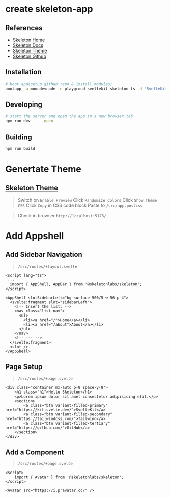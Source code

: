 # create skeleton-app

## References

- [Skeleton Home](https://www.skeleton.dev/)
- [Skeleton Docs](https://www.skeleton.dev/docs/introduction)
- [Skeleton Theme](https://www.skeleton.dev/docs/generator)
- [Skeleton Github](https://github.com/skeletonlabs/skeleton)


## Installation

```bash
# boot app(setup github repo & install modules)
bootapp -u moondevnode -n playgroud-sveltekit-skeleton-ts -d "SvelteKit with Skeleton UI" -t sveltekit-skeleton-ts
```


## Developing

```bash
# start the server and open the app in a new browser tab
npm run dev -- --open
```


## Building

```sh
npm run build
```


# Genertate Theme

## [Skeleton Theme](https://www.skeleton.dev/docs/generator)

> Switch on `Enable Preview`
> Click `Randomize Colors`
> Click `Show Theme CSS`
> Click `Copy` in CSS code block
> Paste to `/src/app.postcss`

> Check in browser `http://localhost:5173/`


# Add Appshell

## Add Sidebar Navigation
> `/src/routes/+layout.svelte`

```svelte
<script lang="ts">
 ...
  import { AppShell, AppBar } from '@skeletonlabs/skeleton';
</script>

<AppShell slotSidebarLeft="bg-surface-500/5 w-56 p-4">
  <svelte:fragment slot="sidebarLeft">
    <!-- Insert the list: -->
    <nav class="list-nav">
      <ul>
        <li><a href="/">Home</a></li>
        <li><a href="/about">About</a></li>
      </ul>
    </nav>
    <!-- --- -->
  </svelte:fragment>
  <slot />
</AppShell>
```

## Page Setup
> `/src/routes/+page.svelte`

```svelte
<div class="container mx-auto p-8 space-y-8">
	<h1 class="h1">Hello Skeleton</h1>
	<p>Lorem ipsum dolor sit amet consectetur adipisicing elit.</p>
	<section>
		<a class="btn variant-filled-primary" href="https://kit.svelte.dev/">SvelteKit</a>
		<a class="btn variant-filled-secondary" href="https://tailwindcss.com/">Tailwind</a>
		<a class="btn variant-filled-tertiary" href="https://github.com/">GitHub</a>
	</section>
</div>
```

## Add a Component
> `/src/routes/+page.svelte`

```svelte
<script>
	import { Avatar } from '@skeletonlabs/skeleton';
</script>

<Avatar src="https://i.pravatar.cc/" />
```